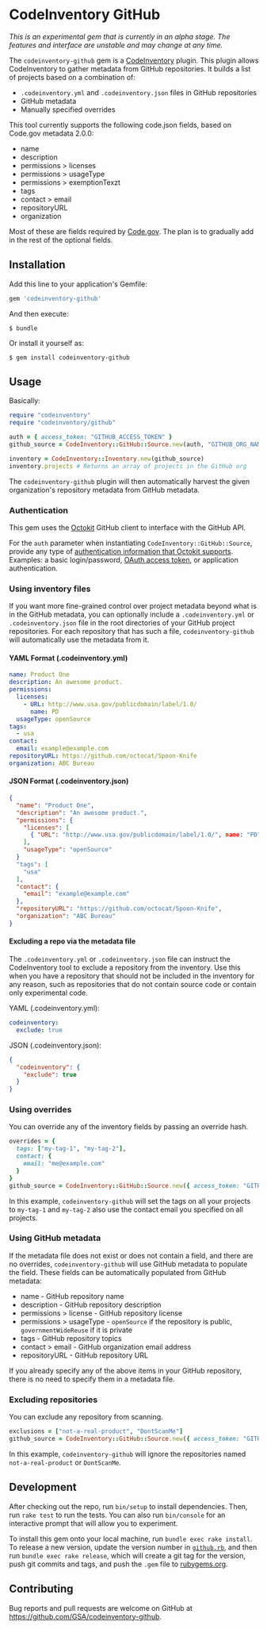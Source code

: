 # CodeInventory GitHub

*_This is an experimental gem that is currently in an alpha stage. The features and interface are unstable and may change at any time._*

The `codeinventory-github` gem is a [CodeInventory](https://github.com/GSA/codeinventory) plugin. This plugin allows CodeInventory to gather metadata from GitHub repositories. It builds a list of projects based on a combination of:

* `.codeinventory.yml` and `.codeinventory.json` files in GitHub repositories
* GitHub metadata
* Manually specified overrides

This tool currently supports the following code.json fields, based on Code.gov metadata 2.0.0:

* name
* description
* permissions > licenses
* permissions > usageType
* permissions > exemptionTexzt
* tags
* contact > email
* repositoryURL
* organization

Most of these are fields required by [Code.gov](https://code.gov/). The plan is to gradually add in the rest of the optional fields.

## Installation

Add this line to your application's Gemfile:

```ruby
gem 'codeinventory-github'
```

And then execute:

    $ bundle

Or install it yourself as:

    $ gem install codeinventory-github

## Usage

Basically:

```ruby
require "codeinventory"
require "codeinventory/github"

auth = { access_token: "GITHUB_ACCESS_TOKEN" }
github_source = CodeInventory::GitHub::Source.new(auth, "GITHUB_ORG_NAME")

inventory = CodeInventory::Inventory.new(github_source)
inventory.projects # Returns an array of projects in the GitHub org
```

The `codeinventory-github` plugin will then automatically harvest the given organization's repository metadata from GitHub metadata.

### Authentication

This gem uses the [Octokit](https://github.com/octokit/octokit.rb) GitHub client to interface with the GitHub API.

For the `auth` parameter when instantiating `CodeInventory::GitHub::Source`, provide any type of [authentication information that Octokit supports](https://github.com/octokit/octokit.rb#authentication). Examples: a basic login/password, [OAuth access token](https://developer.github.com/v3/oauth/), or application authentication.

### Using inventory files

If you want more fine-grained control over project metadata beyond what is in the GitHub metadata, you can optionally include a `.codeinventory.yml` or `.codeinventory.json` file in the root directories of your GitHub project repositories. For each repository that has such a file, `codeinventory-github` will automatically use the metadata from it.

#### YAML Format (.codeinventory.yml)

```yaml
name: Product One
description: An awesome product.
permissions:
  licenses:
    - URL: http://www.usa.gov/publicdomain/label/1.0/
      name: PD
  usageType: openSource
tags:
  - usa
contact:
  email: example@example.com
repositoryURL: https://github.com/octocat/Spoon-Knife
organization: ABC Bureau
```

#### JSON Format (.codeinventory.json)

```json
{
  "name": "Product One",
  "description": "An awesome product.",
  "permissions": {
    "licenses": [
      { "URL": "http://www.usa.gov/publicdomain/label/1.0/", name: "PD" }
    ],
    "usageType": "openSource"
  }
  "tags": [
    "usa"
  ],
  "contact": {
    "email": "example@example.com"
  },
  "repositoryURL": "https://github.com/octocat/Spoon-Knife",
  "organization": "ABC Bureau"
}
```

#### Excluding a repo via the metadata file

The `.codeinventory.yml` or `.codeinventory.json` file can instruct the CodeInventory tool to exclude a repository from the inventory. Use this when you have a repository that should not be included in the inventory for any reason, such as repositories that do not contain source code or contain only experimental code.

YAML (.codeinventory.yml):

```yaml
codeinventory:
  exclude: true
```

JSON (.codeinventory.json):

```json
{
  "codeinventory": {
    "exclude": true
  }
}
```

### Using overrides

You can override any of the inventory fields by passing an override hash.

```ruby
overrides = {
  tags: ["my-tag-1", "my-tag-2"],
  contact: {
    email: "me@example.com"
  }
}
github_source = CodeInventory::GitHub::Source.new({ access_token: "GITHUB_ACCESS_TOKEN" }, "GITHUB_ORG_NAME", overrides: overrides)
```

In this example, `codeinventory-github` will set the tags on all your projects to `my-tag-1` and `my-tag-2` also use the contact email you specified on all projects.

### Using GitHub metadata

If the metadata file does not exist or does not contain a field, and there are no overrides, `codeinventory-github` will use GitHub metadata to populate the field. These fields can be automatically populated from GitHub metadata:

* name - GitHub repository name
* description - GitHub repository description
* permissions > license - GitHub repository license
* permissions > usageType - `openSource` if the repository is public, `governmentWideReuse` if it is private 
* tags - GitHub repository topics
* contact > email - GitHub organization email address
* repositoryURL - GitHub repository URL

If you already specify any of the above items in your GitHub repository, there is no need to specify them in a metadata file.

### Excluding repositories

You can exclude any repository from scanning.

```ruby
exclusions = ["not-a-real-product", "DontScanMe"]
github_source = CodeInventory::GitHub::Source.new({ access_token: "GITHUB_ACCESS_TOKEN" }, "GITHUB_ORG_NAME", exclude: exclusions)
```

In this example, `codeinventory-github` will ignore the repositories named `not-a-real-product` or `DontScanMe`.

## Development

After checking out the repo, run `bin/setup` to install dependencies. Then, run `rake test` to run the tests. You can also run `bin/console` for an interactive prompt that will allow you to experiment.

To install this gem onto your local machine, run `bundle exec rake install`. To release a new version, update the version number in [`github.rb`](/lib/codeinventory/github.rb), and then run `bundle exec rake release`, which will create a git tag for the version, push git commits and tags, and push the `.gem` file to [rubygems.org](https://rubygems.org).

## Contributing

Bug reports and pull requests are welcome on GitHub at https://github.com/GSA/codeinventory-github.
